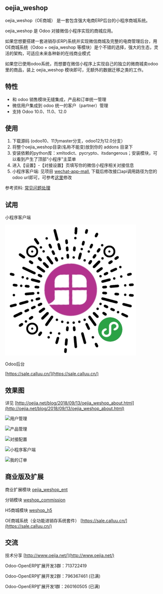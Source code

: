 ## oejia_weshop

oejia_weshop（OE商城） 是一套包含强大电商ERP后台的小程序商城系统。

oejia_weshop 是 Odoo 对接微信小程序实现的商城应用。

如果您想要搭建一套进销存(ERP)系统并实现微信商城及完整的电商管理后台，用OE商城系统（Odoo + oejia_weshop 等模块）是个不错的选择，强大的生态，灵活的架构，可适应未来各种新的在线商业模式

如果您已使用odoo系统，而想要在微信小程序上实现自己的独立的微商城卖odoo里的商品，装上 oejia_weshop 模块即可，无额外的数据迁移之类的工作。

## 特性
* 和 odoo 销售模块无缝集成，产品和订单统一管理
* 微信用户集成到 odoo 统一的客户（partner）管理
* 支持 Odoo 10.0、11.0、12.0

## 使用
1. 下载源码 (odoo10、11为master分支，odoo12为12.0分支）
2. 将整个oejia_weshop目录(名称不能变)放到你的 addons 目录下
3. 安装依赖的python库：xmltodict、pycrypto、itsdangerous；安装模块，可以看到产生了顶部“小程序”主菜单
4. 进入【设置】-【对接设置】页填写你的微信小程序相关对接信息
5. 小程序客户端: 见项目 [wechat-app-mall](https://github.com/JoneXiong/wechat-app-mall), 下载后修改接口api调用路径为您的odoo url即可，可参考[这里](https://github.com/JoneXiong/wechat-app-mall/blob/f2/README.md)修改

参考资料: [常见问题处理](http://oejia.net/blog/2018/12/21/oejia_weshop_qa.html)

## 试用

小程序客户端

![Odoo小程序商城](https://raw.githubusercontent.com/JoneXiong/oejia_weshop/master/static/description/odoo_wxapp.jpg)

Odoo后台

[https://sale.calluu.cn/](https://sale.calluu.cn/)

## 效果图

详见 [http://oejia.net/blog/2018/09/13/oejia_weshop_about.html](http://oejia.net/blog/2018/09/13/oejia_weshop_about.html)

![用户管理](http://oejia.net/files/201809/13165725703.jpeg)

![产品管理](http://oejia.net/files/201809/13172849146.jpeg)

![对接配置](http://oejia.net/files/201809/13165316092.jpeg)

![小程序客户端](http://oejia.net/files/201809/13172406513.jpeg)


![我的订单](http://oejia.net/files/201809/13172524213.jpeg)

## 商业版及扩展

商业扩展模块 [oejia_weshop_ent](https://www.calluu.cn/shop/product/odoo-12)

分销模块 [weshop_commission](https://www.calluu.cn/shop/product/odoo-23)

H5商城模块 [weshop_h5](https://www.calluu.cn/shop/product/odoo-h5-24)

OE商城系统（全功能进销存系统套件） [https://sale.calluu.cn/](https://sale.calluu.cn/)

## 交流
技术分享
[http://www.oejia.net/](http://www.oejia.net/)

Odoo-OpenERP扩展开发3群：713722419

Odoo-OpenERP扩展开发2群：796367461 (已满)

Odoo-OpenERP扩展开发1群：260160505 (已满)
